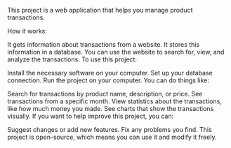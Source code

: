 This project is a web application that helps you manage product transactions.

How it works:

It gets information about transactions from a website.
It stores this information in a database.
You can use the website to search for, view, and analyze the transactions.
To use this project:

Install the necessary software on your computer.
Set up your database connection.
Run the project on your computer.
You can do things like:

Search for transactions by product name, description, or price.
See transactions from a specific month.
View statistics about the transactions, like how much money you made.
See charts that show the transactions visually.
If you want to help improve this project, you can:

Suggest changes or add new features.
Fix any problems you find.
This project is open-source, which means you can use it and modify it freely.
